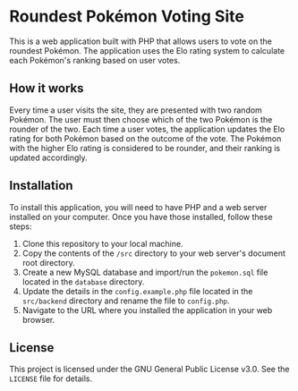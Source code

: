 # Roundest Pokémon Voting Site

This is a web application built with PHP that allows users to vote on the roundest Pokémon. The application uses the Elo rating system to calculate each Pokémon's ranking based on user votes.

## How it works

Every time a user visits the site, they are presented with two random Pokémon. The user must then choose which of the two Pokémon is the rounder of the two. Each time a user votes, the application updates the Elo rating for both Pokémon based on the outcome of the vote. The Pokémon with the higher Elo rating is considered to be rounder, and their ranking is updated accordingly.

## Installation

To install this application, you will need to have PHP and a web server installed on your computer. Once you have those installed, follow these steps:

1. Clone this repository to your local machine.
2. Copy the contents of the `/src` directory to your web server's document root directory.
3. Create a new MySQL database and import/run the `pokemon.sql` file located in the `database` directory.
4. Update the details in the `config.example.php` file located in the `src/backend` directory and rename the file to `config.php`.
5. Navigate to the URL where you installed the application in your web browser.

## License

This project is licensed under the GNU General Public License v3.0. See the `LICENSE` file for details.
